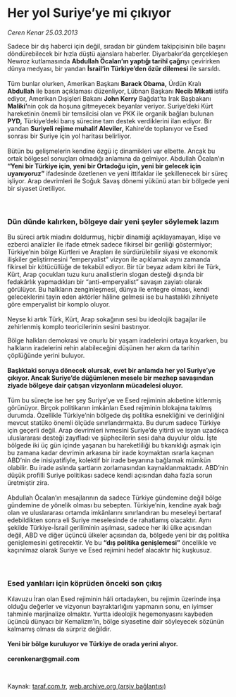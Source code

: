 # Her yol Suriye’ye mi çıkıyor

*Ceren Kenar 25.03.2013*

<div class="yazi"><p>Sadece bir dış haberci için değil, sıradan bir gündem takipçisinin bile başını döndürebilecek bir hızla düştü ajanslara haberler. Diyarbakır’da gerçekleşen Newroz kutlamasında <strong>Abdullah Öcalan’ın yaptığı tarihî çağrı</strong>yı çevirirken dünya medyası, bir yandan <strong>İsrail’in Türkiye’den özür dilemesi</strong> ile sarsıldı.<br/><br/>Tüm bunlar olurken, Amerikan Başkanı <strong>Barack Obama,</strong> Ürdün Kralı<strong> Abdullah</strong> ile basın açıklaması düzenliyor, Lübnan Başkanı <strong>Necib Mikati </strong>istifa ediyor, Amerikan Dışişleri Bakanı <strong>John Kerry</strong> Bağdat’ta Irak Başbakanı <strong>Maliki’</strong>nin çok da hoşuna gitmeyecek beyanlar veriyor. Suriye’deki Kürt hareketinin önemli bir temsilcisi olan ve PKK ile organik bağları bulunan <strong>PYD,</strong> Türkiye’deki barış sürecine tam destek verdiklerini ilan ediyor. Bir yandan <strong>Suriyeli rejime muhalif Aleviler,</strong> Kahire’de toplanıyor ve Esed sonrası bir Suriye için yol haritası belirliyor.<br/><br/>Bütün bu gelişmelerin kendine özgü iç dinamikleri var elbette. Ancak bu ortak bölgesel sonuçları olmadığı anlamına da gelmiyor. Abdullah Öcalan’ın<strong> “Yeni bir Türkiye için, yeni bir Ortadoğu için, yeni bir gelecek için uyanıyoruz”</strong> ifadesinde özetlenen ve yeni ittifaklar ile şekillenecek bir süreç işliyor. Arap devrimleri ile Soğuk Savaş dönemi yükünü atan bir bölgede yeni bir siyaset üretiliyor.<br/><br/><br/></p>
<h3>Dün dünde kalırken, bölgeye dair yeni şeyler söylemek lazım</h3>
<p>Bu süreci artık miadını doldurmuş, hiçbir dinamiği açıklayamayan, klişe ve ezberci analizler ile ifade etmek sadece fikirsel bir geriliği göstermiyor; Türkiye’nin bölge Kürtleri ve Arapları ile sürdürülebilir siyasi ve ekonomik ilişkiler geliştirmesini “emperyalist” vizyon ile açıklamak aynı zamanda fikirsel bir kötücüllüğe de tekabül ediyor. Bir tür beyaz adam kibri ile Türk, Kürt, Arap çocukları tuzu kuru analistlerin slogan desteği dışında bir fedakârlık yapmadıkları bir “anti-emperyalist” savaşın zayiatı olarak görülüyor. Bu halkların zenginleşmesi, dünya ile entegre olması, kendi geleceklerini tayin eden aktörler hâline gelmesi ise bu hastalıklı zihniyete göre emperyalist bir komplo oluyor.<br/><br/>Neyse ki artık Türk, Kürt, Arap sokağının sesi bu ideolojik bagajlar ile zehirlenmiş komplo teoricilerinin sesini bastırıyor. </p>
<p>Bölge halkları demokrasi ve onurlu bir yaşam iradelerini ortaya koyarken, bu halkların iradelerini rehin alabileceğini düşünen her akım da tarihin çöplüğünde yerini buluyor.<br/><br/><strong>Başlıktaki soruya dönecek olursak, evet bir anlamda her yol Suriye’ye çıkıyor. Ancak Suriye’de düğümlenen mesele bir mezhep savaşından ziyade bölgeye dair çatışan vizyonların mücadelesi oluyor.<br/></strong><br/>Tüm bu süreçte ise her şey Suriye’ye ve Esed rejiminin akıbetine kitlenmiş görünüyor. Birçok politikanın imkânları Esed rejiminin blokajına takılmış durumda. Özellikle Türkiye’nin bölgede dış politika esnekliğini ve derinliğini mevcut statüko önemli ölçüde sınırlandırmakta. Bu durum sadece Türkiye için geçerli değil. Arap devrimleri ivmesini Suriye’de yitirdi ve isyan uzadıkça uluslararası desteği zayıfladı ve şüphecilerin sesi daha duyulur oldu. İşte bölgede iki üç gün içinde yaşanan bu hareketliliği bu tıkanıklığı aşmak için bu zamana kadar devrimin arkasına bir irade koymaktan ısrarla kaçınan ABD’nin de inisiyatifiyle, kolektif bir irade beyanına bağlamak mümkün olabilir. Bu irade aslında şartların zorlamasından kaynaklanmaktadır. ABD’nin düşük profilli Suriye politikası sadece kendi açısından daha fazla sorun üretmiştir zira.<br/><br/>Abdullah Öcalan’ın mesajlarının da sadece Türkiye gündemine değil bölge gündemine de yönelik olması bu sebepten. Türkiye’nin, kendine ayak bağı olan ve uluslararası ortamda imkânlarını sınırlandıran bu meseleyi bertaraf edebildikten sonra eli Suriye meselesinde de rahatlamış olacaktır. Aynı şekilde Türkiye-İsrail geriliminin aşılması, sadece her iki ülke açısından değil, ABD ve diğer üçüncü ülkeler açısından da, bölgede yeni bir dış politika genişlemesini getirecektir. Ve bu <strong>“dış politika genişlemesi”</strong> öncelikle ve kaçınılmaz olarak Suriye ve Esed rejimini hedef alacaktır hiç kuşkusuz.<br/><br/><br/></p>
<h3>Esed yanlıları için köprüden önceki son çıkış</h3>
<p>Kılavuzu İran olan Esed rejiminin hâli ortadayken, bu rejimin üzerinde inşa olduğu değerler ve vizyonun bayraktarlığını yapmanın sonu, en iyimser tahminle marjinalize olmaktır. Yurtta ideolojik hegemonyasını kaybeden üçüncü dünyacı bir Kemalizm’in, bölge siyasetine dair söyleyecek sözünün kalmamış olması da sürpriz değildir.<br/><br/><strong>Yeni bir bölge kuruluyor ve Türkiye de orada yerini alıyor.<br/><br/>cerenkenar@gmail.com</strong></p><br/>
</div>

Kaynak: [taraf.com.tr](http://www.taraf.com.tr/ceren-kenar/makale-her-yol-suriye-ye-mi-cikiyor.htm), [web.archive.org (arşiv bağlantısı)](http://web.archive.org/web/20131107120929/http://www.taraf.com.tr/ceren-kenar/makale-her-yol-suriye-ye-mi-cikiyor.htm)

